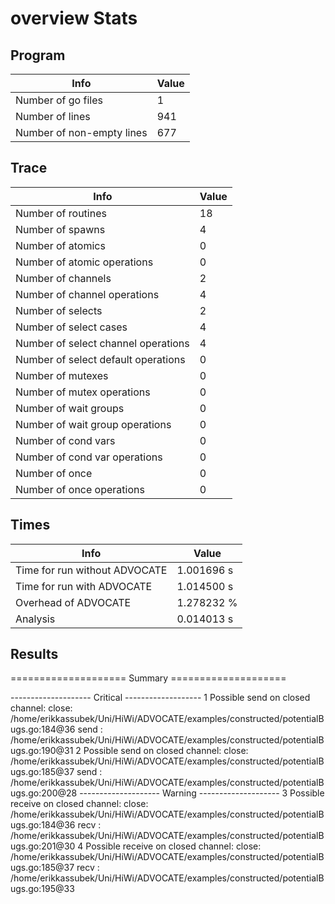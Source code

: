 # overview Stats

## Program
| Info | Value |
| - | - |
| Number of go files | 1 |
| Number of lines | 941 |
| Number of non-empty lines | 677 |


## Trace
| Info | Value |
| - | - |
| Number of routines | 18 |
| Number of spawns | 4 |
| Number of atomics | 0 |
| Number of atomic operations | 0 |
| Number of channels | 2 |
| Number of channel operations | 4 |
| Number of selects | 2 |
| Number of select cases | 4 |
| Number of select channel operations | 4 |
| Number of select default operations | 0 |
| Number of mutexes | 0 |
| Number of mutex operations | 0 |
| Number of wait groups | 0 |
| Number of wait group operations | 0 |
| Number of cond vars | 0 |
| Number of cond var operations | 0 |
| Number of once | 0| 
| Number of once operations | 0 |


## Times
| Info | Value |
| - | - |
| Time for run without ADVOCATE | 1.001696 s |
| Time for run with ADVOCATE | 1.014500 s |
| Overhead of ADVOCATE | 1.278232 % |
| Analysis | 0.014013 s |


## Results
==================== Summary ====================

-------------------- Critical -------------------
1 Possible send on closed channel:
	close: /home/erikkassubek/Uni/HiWi/ADVOCATE/examples/constructed/potentialBugs.go:184@36
	send : /home/erikkassubek/Uni/HiWi/ADVOCATE/examples/constructed/potentialBugs.go:190@31
2 Possible send on closed channel:
	close: /home/erikkassubek/Uni/HiWi/ADVOCATE/examples/constructed/potentialBugs.go:185@37
	send : /home/erikkassubek/Uni/HiWi/ADVOCATE/examples/constructed/potentialBugs.go:200@28
-------------------- Warning --------------------
3 Possible receive on closed channel:
	close: /home/erikkassubek/Uni/HiWi/ADVOCATE/examples/constructed/potentialBugs.go:184@36
	recv : /home/erikkassubek/Uni/HiWi/ADVOCATE/examples/constructed/potentialBugs.go:201@30
4 Possible receive on closed channel:
	close: /home/erikkassubek/Uni/HiWi/ADVOCATE/examples/constructed/potentialBugs.go:185@37
	recv : /home/erikkassubek/Uni/HiWi/ADVOCATE/examples/constructed/potentialBugs.go:195@33
